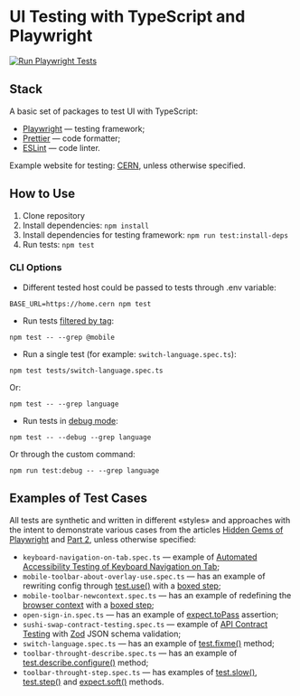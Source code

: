# UI Testing with TypeScript and Playwright

[![Run Playwright Tests](https://github.com/adequatica/ui-testing/actions/workflows/run-playwright-tests.yaml/badge.svg?branch=main)](https://github.com/adequatica/ui-testing/actions/workflows/run-playwright-tests.yaml)

## Stack

A basic set of packages to test UI with TypeScript:

- [Playwright](https://playwright.dev) — testing framework;
- [Prettier](https://prettier.io) — code formatter;
- [ESLint](https://eslint.org/) — code linter.

Example website for testing: [CERN](https://home.cern), unless otherwise specified.

## How to Use

1. Clone repository
2. Install dependencies: `npm install`
3. Install dependencies for testing framework: `npm run test:install-deps`
4. Run tests: `npm test`

### CLI Options

- Different tested host could be passed to tests through .env variable:

`BASE_URL=https://home.cern npm test`

- Run tests [filtered by tag](https://playwright.dev/docs/test-annotations#tag-tests):

`npm test -- --grep @mobile`

- Run a single test (for example: `switch-language.spec.ts`):

`npm test tests/switch-language.spec.ts`

Or:

`npm test -- --grep language`

- Run tests in [debug mode](https://playwright.dev/docs/debug#pwdebug):

`npm test -- --debug --grep language`

Or through the custom command:

`npm run test:debug -- --grep language`

## Examples of Test Cases

All tests are synthetic and written in different «styles» and approaches with the intent to demonstrate various cases from the articles [Hidden Gems of Playwright](https://adequatica.medium.com/hidden-gems-of-playwright-68fcf8896bcb) and [Part 2](https://adequatica.medium.com/hidden-gems-of-playwright-part-2-ca3e38a5954a), unless otherwise specified:

- `keyboard-navigation-on-tab.spec.ts` — example of [Automated Accessibility Testing of Keyboard Navigation on Tab](https://adequatica.medium.com/automated-accessibility-testing-of-keyboard-navigation-on-tab-89d30087c111);
- `mobile-toolbar-about-overlay-use.spec.ts` — has an example of rewriting config through [test.use()](https://playwright.dev/docs/api/class-test#test-use) with a [boxed step](https://playwright.dev/docs/release-notes#hide-implementation-details-box-test-steps);
- `mobile-toolbar-newcontext.spec.ts` — has an example of redefining the [browser context](https://playwright.dev/docs/api/class-browsercontext) with a [boxed step](https://playwright.dev/docs/release-notes#hide-implementation-details-box-test-steps);
- `open-sign-in.spec.ts` — has an example of [expect.toPass](https://playwright.dev/docs/test-assertions#expecttopass) assertion;
- `sushi-swap-contract-testing.spec.ts` — example of [API Contract Testing](https://adequatica.medium.com/api-contract-testing-on-frontend-with-playwright-4509b74b3008) with [Zod](https://zod.dev/) JSON schema validation;
- `switch-language.spec.ts` — has an example of [test.fixme()](https://playwright.dev/docs/api/class-test#test-fixme-2) method;
- `toolbar-throught-describe.spec.ts` — has an example of [test.describe.configure()](https://playwright.dev/docs/api/class-test#test-describe-configure) method;
- `toolbar-throught-step.spec.ts` — has examples of [test.slow()](https://playwright.dev/docs/api/class-test#test-slow-1), [test.step()](https://playwright.dev/docs/api/class-test#test-step) and [expect.soft()](https://playwright.dev/docs/test-assertions#soft-assertions) methods.
